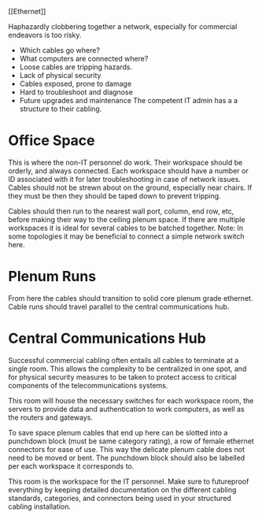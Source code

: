 [[Ethernet]]

Haphazardly clobbering together a network, especially for commercial endeavors is too risky.
- Which cables go where?
- What computers are connected where?
- Loose cables are tripping hazards.
- Lack of physical security
- Cables exposed, prone to damage
- Hard to troubleshoot and diagnose
- Future upgrades and maintenance 
The competent IT admin has a a structure to their cabling.
# Office Space
This is where the non-IT personnel do work. Their workspace should be orderly, and always connected. Each workspace should have a number or ID associated with it for later troubleshooting in case of network issues.
Cables should not be strewn about on the ground, especially near chairs. If they must be then they should be taped down to prevent tripping.

Cables should then run to the nearest wall port, column, end row, etc, before making their way to the ceiling plenum space. If there are multiple workspaces it is ideal for several cables to be batched together. 
	Note: In some topologies it may be beneficial to connect a simple network switch here.

# Plenum Runs
From here the cables should transition to solid core plenum grade ethernet. Cable runs should travel parallel to the central communications hub. 

# Central Communications Hub
Successful commercial cabling often entails all cables to terminate at a single room. This allows the complexity to be centralized in one spot, and for physical security measures to be taken to protect access to critical components of the telecommunications systems. 

This room will house the necessary switches for each workspace room, the servers to provide data and authentication to work computers, as well as the routers and gateways.

To save space plenum cables that end up here can be slotted into a punchdown block (must be same category rating), a row of female ethernet connectors for ease of use. This way the delicate plenum cable does not need to be moved or bent. 
	The punchdown block should also be labelled per each workspace it corresponds to.

This room is the workspace for the IT personnel. Make sure to futureproof everything by keeping detailed documentation on the different cabling standards, categories, and connectors being used in your structured cabling installation.